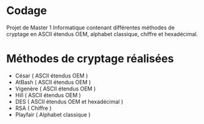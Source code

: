 # Codage

Projet de Master 1 Informatique contenant différentes méthodes de cryptage en ASCII étendus OEM, alphabet classique, chiffre et hexadécimal.

# Méthodes de cryptage réalisées 
- César ( ASCII étendus OEM )
- AtBash ( ASCII étendus OEM )
- Vigenère ( ASCII étendus OEM )
- Hill ( ASCII étendus OEM )
- DES ( ASCII étendus OEM et hexadécimal )
- RSA ( Chiffre )
- Playfair ( Alphabet classique )
